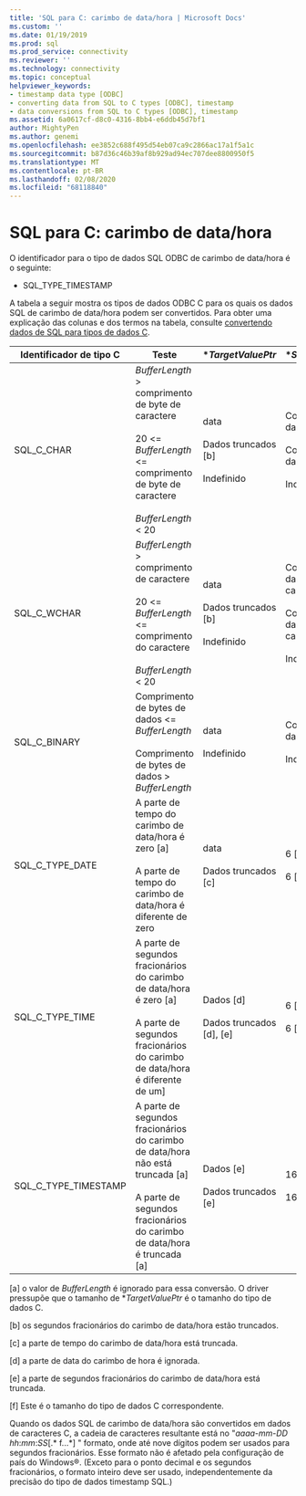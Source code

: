 ```yaml
---
title: 'SQL para C: carimbo de data/hora | Microsoft Docs'
ms.custom: ''
ms.date: 01/19/2019
ms.prod: sql
ms.prod_service: connectivity
ms.reviewer: ''
ms.technology: connectivity
ms.topic: conceptual
helpviewer_keywords:
- timestamp data type [ODBC]
- converting data from SQL to C types [ODBC], timestamp
- data conversions from SQL to C types [ODBC], timestamp
ms.assetid: 6a0617cf-d8c0-4316-8bb4-e6ddb45d7bf1
author: MightyPen
ms.author: genemi
ms.openlocfilehash: ee3852c688f495d54eb07ca9c2866ac17a1f5a1c
ms.sourcegitcommit: b87d36c46b39af8b929ad94ec707dee8800950f5
ms.translationtype: MT
ms.contentlocale: pt-BR
ms.lasthandoff: 02/08/2020
ms.locfileid: "68118840"
---
```

# <a name="sql-to-c-timestamp"></a>SQL para C: carimbo de data/hora

O identificador para o tipo de dados SQL ODBC de carimbo de data/hora é o seguinte:

- SQL_TYPE_TIMESTAMP  

A tabela a seguir mostra os tipos de dados ODBC C para os quais os dados SQL de carimbo de data/hora podem ser convertidos. Para obter uma explicação das colunas e dos termos na tabela, consulte [convertendo dados de SQL para tipos de dados C](../../../odbc/reference/appendixes/converting-data-from-sql-to-c-data-types.md).  

|Identificador de tipo C|Teste|**TargetValuePtr*|**StrLen_or_IndPtr*|SQLSTATE|  
|-----------------------|----------|------------------------|----------------------------|--------------|  
|SQL_C_CHAR|*BufferLength* > comprimento de byte de caractere<br /><br /> 20 <= *BufferLength* <= comprimento de byte de caractere<br /><br /> *BufferLength* < 20|data<br /><br /> Dados truncados [b]<br /><br /> Indefinido|Comprimento dos dados em bytes<br /><br /> Comprimento dos dados em bytes<br /><br /> Indefinido|n/d<br /><br /> 01004<br /><br /> 22003|  
|SQL_C_WCHAR|*BufferLength* > comprimento de caractere<br /><br /> 20 <= *BufferLength* <= comprimento do caractere<br /><br /> *BufferLength* < 20|data<br /><br /> Dados truncados [b]<br /><br /> Indefinido|Comprimento dos dados em caracteres<br /><br /> Comprimento dos dados em caracteres<br /><br /> Indefinido|n/d<br /><br /> 01004<br /><br /> 22003|  
|SQL_C_BINARY|Comprimento de bytes de dados <= *BufferLength*<br /><br /> Comprimento de bytes de dados > *BufferLength*|data<br /><br /> Indefinido|Comprimento dos dados em bytes<br /><br /> Indefinido|n/d<br /><br /> 22003|  
|SQL_C_TYPE_DATE|A parte de tempo do carimbo de data/hora é zero [a]<br /><br /> A parte de tempo do carimbo de data/hora é diferente de zero|data<br /><br /> Dados truncados [c]|6 [f]<br /><br /> 6 [f]|n/d<br /><br /> 01S07|  
|SQL_C_TYPE_TIME|A parte de segundos fracionários do carimbo de data/hora é zero [a]<br /><br /> A parte de segundos fracionários do carimbo de data/hora é diferente de um]|Dados [d]<br /><br /> Dados truncados [d], [e]|6 [f]<br /><br /> 6 [f]|n/d<br /><br /> 01S07|  
|SQL_C_TYPE_TIMESTAMP|A parte de segundos fracionários do carimbo de data/hora não está truncada [a]<br /><br /> A parte de segundos fracionários do carimbo de data/hora é truncada [a]|Dados [e]<br /><br /> Dados truncados [e]|16 [f]<br /><br /> 16 [f]|n/d<br /><br /> 01S07|  

 [a] o valor de *BufferLength* é ignorado para essa conversão. O driver pressupõe que o tamanho de **TargetValuePtr* é o tamanho do tipo de dados C.  
  
 [b] os segundos fracionários do carimbo de data/hora estão truncados.  
  
 [c] a parte de tempo do carimbo de data/hora está truncada.  
  
 [d] a parte de data do carimbo de hora é ignorada.  
  
 [e] a parte de segundos fracionários do carimbo de data/hora está truncada.  
  
 [f] Este é o tamanho do tipo de dados C correspondente.  

Quando os dados SQL de carimbo de data/hora são convertidos em dados de caracteres C, a cadeia de caracteres resultante está no "*aaaa*-*mm*-*DD* *hh*:*mm*:*SS*[.* f...*] " formato, onde até nove dígitos podem ser usados para segundos fracionários. Esse formato não é afetado pela configuração de país do Windows®. (Exceto para o ponto decimal e os segundos fracionários, o formato inteiro deve ser usado, independentemente da precisão do tipo de dados timestamp SQL.)
